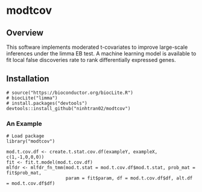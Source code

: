 # modtcov

## Overview
This software implements moderated t-covariates to improve large-scale inferences under the limma EB test. A machine learning model is available to fit local false discoveries rate to rank differentially expressed genes.

## Installation         

```
# source("https://bioconductor.org/biocLite.R")
# biocLite("limma")
# install.packages("devtools")
devtools::install_github("ninhtran02/modtcov")
```

### An Example

```
# Load package
library("modtcov")

mod.t.cov.df <- create.t.stat.cov.df(exampleY, exampleX, c(1,-1,0,0,0))
fit <- fit.t.model(mod.t.cov.df)
mlfdr <- mlfdr_fn_tmm(mod.t.stat = mod.t.cov.df$mod.t.stat, prob_mat = fit$prob_mat, 
                      param = fit$param, df = mod.t.cov.df$df, alt.df = mod.t.cov.df$df)	
```
